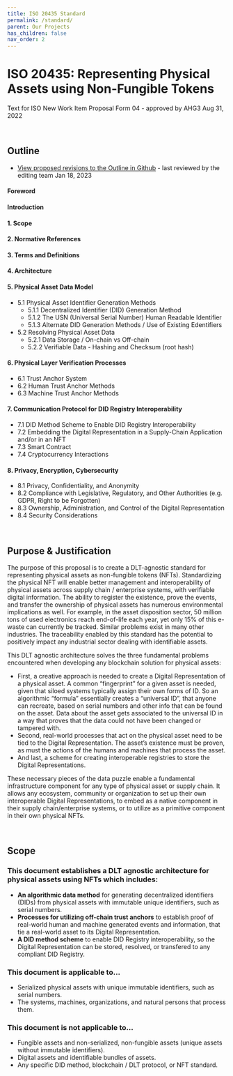 ```yaml
---
title: ISO 20435 Standard
permalink: /standard/
parent: Our Projects
has_children: false 
nav_order: 2
---
```



# ISO 20435: Representing Physical Assets using Non-Fungible Tokens
Text for ISO New Work Item Proposal Form 04 - approved by AHG3 Aug 31, 2022
 
<br>

## Outline
* [View proposed revisions to the Outline in Github](https://github.com/obada-foundation/standard/blob/main/proposed-changes/index.md) - last reviewed by the editing team Jan 18, 2023

#### Foreword

#### Introduction

#### 1. Scope

#### 2. Normative References

#### 3. Terms and Definitions

#### 4. Architecture

#### 5. Physical Asset Data Model
* 5.1	Physical Asset Identifier Generation Methods 
     * 5.1.1 	Decentralized Identifier (DID) Generation Method
     * 5.1.2    The USN (Universal Serial Number) Human Readable Identifier
     * 5.1.3 	Alternate DID Generation Methods / Use of Existing Edentifiers
* 5.2  Resolving Physical Asset Data 
     * 5.2.1 	Data Storage / On-chain vs Off-chain
     * 5.2.2 	Verifiable Data - Hashing and Checksum (root hash)

#### 6. Physical Layer Verification Processes
* 6.1 Trust Anchor System 
* 6.2 Human Trust Anchor Methods
* 6.3 Machine Trust Anchor Methods

#### 7. Communication Protocol for DID Registry Interoperability
* 7.1 DID Method Scheme to Enable DID Registry Interoperability
* 7.2 Embedding the Digital Representation in a Supply-Chain Application and/or in an NFT 
* 7.3 Smart Contract
* 7.4 Cryptocurrency Interactions

#### 8.  Privacy, Encryption, Cybersecurity
* 8.1 Privacy, Confidentiality, and Anonymity
* 8.2 Compliance with Legislative, Regulatory, and Other Authorities (e.g. GDPR, Right to be Forgotten)
* 8.3 Ownership, Administration, and Control of the Digital Representation
* 8.4 Security Considerations 


<br>

## Purpose & Justification


The purpose of this proposal is to create a DLT-agnostic standard for representing physical assets as non-fungible tokens (NFTs).  Standardizing the physical NFT will enable better management and interoperability of physical assets across supply chain / enterprise systems, with verifiable digital information.  The ability to register the existence, prove the events, and transfer the ownership of physical assets has numerous environmental implications as well.  For example, in the asset disposition sector, 50 million tons of used electronics reach end-of-life each year, yet only 15% of this e-waste can currently be tracked.  Similar problems exist in many other industries.   The traceability enabled by this standard has the potential to positively impact any industrial sector dealing with identifiable assets.

This DLT agnostic architecture solves the three fundamental problems encountered when developing any  blockchain solution for physical assets:

* First, a creative approach is needed to create a Digital Representation of a physical asset.  A common “fingerprint” for a given asset is needed, given that siloed systems typically assign their own forms of ID.   So an algorithmic “formula” essentially creates a “universal ID”, that anyone can recreate, based on serial numbers and other info that can be found on the asset.  Data about the asset gets associated to the universal ID in a way that proves that the data could not have been changed or tampered with.
* Second, real-world processes that act on the physical asset need to be tied to the Digital Representation.   The asset’s existence must be proven, as must the actions of the humans and machines that process the asset.
* And last, a scheme for creating interoperable registries to store the Digital Representations.

These necessary pieces of the data puzzle enable a fundamental infrastructure component for any type of physical asset or supply chain.  It allows any ecosystem, community or organization to set up their own interoperable Digital Representations, to embed as a native component in their supply chain/enterprise systems, or to utilize as a primitive component in their own physical NFTs.

<br>

## Scope

### This document establishes a DLT agnostic architecture for physical assets using NFTs which includes:

* **An algorithmic data method**  for generating decentralized identifiers (DIDs) from physical assets with immutable unique identifiers, such as serial numbers.
* **Processes for utilizing off-chain trust anchors** to establish proof of real-world human and machine generated events and information, that tie a real-world asset to its Digital Representation.
* **A DID method scheme** to enable DID Registry interoperability, so the Digital Representation can be stored, resolved, or transfered to any compliant DID Registry.

### This document is applicable to…

* Serialized physical assets with unique immutable identifiers, such as serial numbers.
* The systems, machines, organizations, and natural persons that process them.

### This document is not applicable to...
* Fungible assets and non-serialized, non-fungible assets (unique assets without immutable identifiers).
* Digital assets and identifiable bundles of assets. 
* Any specific DID method, blockchain / DLT protocol, or NFT standard.


